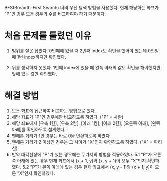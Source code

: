 BFS(Breadth-First Search) 너비 우선 탐색 방법을 사용했다.
현재 해당하는 좌표가 "P"인 경우 모든 경우의 수를 비교하여야 하기 때문이다.

# 처음 문제를 틀렸던 이유
1. 범위를 잘못 잡았다.
0번째에 있을 때 2번째 index도 확인을 했어야 했는데 0번일 때 1번 index까지만 확인했다.

2. 뒤를 생각하지 못했다.
1번째 index에 있을 때 왼쪽 아래의 값도 확인을 해야했지만, 앞에 있는 값만 확인했다.

# 해결 방법
1. 모든 좌표에 접근하여 비교하는 방법으로 했다.
2. 해당 좌표가 "P"인 경우에만 비교하도록 하였다. ("P" = 사람)
2. 해당 좌표에서 [우측 1칸], [우측 2칸], [아래 1칸], [아래 2칸], [오른쪽 아래], [왼쪽 아래]를 확인하도록 설계했다.
3. 맨해튼 거리가 1인 경우는 바로 0을 반환하도록 하였다.
4. 맨해튼 거리가 2 이상인 경우는 그 사이가 "X"인지 확인하도록 하였다. ("X" = 파티션)
5. 만약 대각선상에 "P"가 있는 경우에는 두가지의 방법을 적용하였다.
5.1 "P"가 오른쪽 아래에 있는 경우
    현재 좌표에서 (x + 1, y)와 (x, y + 1)이 모두 "X"인지 확인하였다.
5.2 "P"가 왼쪽 아래에 있는 경우
    현재 좌표에서 (x, y - 1)와 (x + 1, y)이 모둔 "X"인지 확인하였다.
